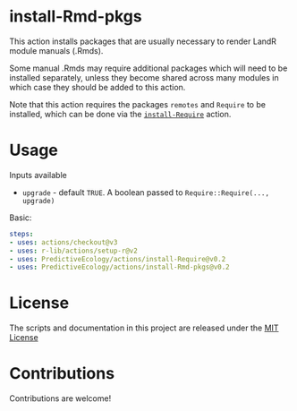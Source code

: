 # install-Rmd-pkgs

This action installs packages that are usually necessary to render LandR module 
manuals (.Rmds). 

Some manual .Rmds may require additional packages which 
will need to be installed separately, unless they become shared across many modules
in which case they should be added to this action.

Note that this action requires the packages `remotes` and `Require` to be installed,
which can be done via the [`install-Require`](https://github.com/PredictiveEcology/actions/tree/main/install-Require)
action.

# Usage

Inputs available

- `upgrade` - default `TRUE`. A boolean passed to `Require::Require(..., upgrade)`

Basic:
```yaml
steps:
- uses: actions/checkout@v3
- uses: r-lib/actions/setup-r@v2
- uses: PredictiveEcology/actions/install-Require@v0.2
- uses: PredictiveEcology/actions/install-Rmd-pkgs@v0.2
```

# License

The scripts and documentation in this project are released under the [MIT License](LICENSE)

# Contributions

Contributions are welcome!
